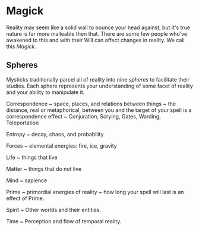  # Magick

  Reality may seem like a solid wall to bounce your head against, but it's true nature is far more malleable then that. There are some few people who've awakened to this and with their Will can affect changes in reality. We call this *Magick*. 

  ## Spheres

  Mysticks traditionally parcel all of reality into nine *spheres* to facilitate their studies. Each sphere represents your understanding of some facet of reality and your ability to manipulate it.  

  Correspondence
  ~ space, places, and relations between things
  ~ the distance, real or metaphorical, between you and the target of your spell is a correspondence effect
  ~ Conjuration, Scrying, Gates, Warding, Teleportation


  Entropy
  ~ decay, chaos, and probability

  Forces
  ~ elemental energies: fire, ice, gravity
  
  Life
  ~ things that live

  Matter
  ~ things that do not live

  Mind
  ~ sapience 

  Prime
  ~ primordial energies of reality
  ~ how long your spell will last is an effect of Prime.

  Spirit
  ~ Other worlds and their entities. 

  Time
  ~ Perception and flow of temporal reality.
